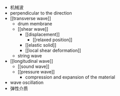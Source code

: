 - 机械波
- perpendicular to the direction
- [[transverse wave]]
    - drum membrane
    - [[shear wave]]
        - [[displacement]]
            - [[relaxed position]]
        - [[elastic solid]]
        - [[local shear deformation]]
    - string wave
- [[longitudinal wave]]
    - [[sound wave]]
    - [[pressure wave]]
        - compression and expansion of the material
- wave oscillation
- 弹性介质
